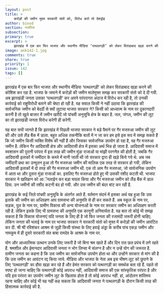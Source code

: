```yaml
---
layout: post
title: >
    करोड़ों की जमीन मुफ्त सरकारी संतों को, विरोध करो तो देशद्रोह
author: binod
section: नजरिया
subsection:
primary: true
excerpt: >
    झारखंड में एक बार फिर भाजपा और स्थानीय मीडिया ‘पत्थलगड़ी’ को लेकर वितंडाबाद खड़ा करने की कोशिश कर रहा है. भाजपा के जमाने में करोड़ों की जमीन मालेमुफ्त समझ कर सरकारी संतो को दे दी गयी.
image: ank142-1.jpg
comments: true
share: true
priority: 1
issue: 142
tags: []
---
```


झारखंड में एक बार फिर भाजपा और स्थानीय मीडिया ‘पत्थलगड़ी’ को लेकर वितंडाबाद खड़ा करने की कोशिश कर रहा है. भाजपा के जमाने में करोड़ों की जमीन मालेमुफ्त समझ कर सरकारी संतो को दे दी गयी. अब झारखंडी जनता उसका ‘पत्थलगड़ी’ कर अपने परंपरागत अंदाज में विरोध कर रही है, तो उनकी कार्रवाई को राष्ट्रविरोधी बताने की चेष्टा हो रही है. यह सवाल किसी ने नहीं उठाया कि झारखंड की सार्वजनिक जमीन को बेदर्दी से क्यों लुटाया भाजपा सरकार ने? किसी को आध्यात्म के नाम पर दुकानदारी करनी है तो खुले बाजार में जमीन खरीदें जो पांचवी अनुसूचि क्षेत्र के बाहर है. जल, जंगल, जमीन की लूट का तो झारखंडी जनता विरोध करेगी ही करेगी.

यह बात सभी जानते हैं कि झारखंड में पिछली भाजपा सरकार ने बड़े पैमाने पर गैर मजरुआ जमीन की लूट की और उसे लैंड बैंक में डाला. बहुत अधिक तकनीकि बातों में न जा कर हम इसे इस रूप में समझ सकते हैं कि जो जमीन किसी व्यक्ति विशेष की नहीं हैं और जिसका सार्वजनिक उपयोग हो रहा है, वह गैर मजरुआ जमीन है. लेकिन गैर आदिवासी क्षेत्र और आदिवासी क्षेत्र में इसका अर्थ भिन्न हो जाता है. आदिवासी समाज में स्वशासन की पुरानी परंपरा में इस तरह की जमीन मुंडा राजाओं या मांझी परगनैत की होती है, जबकि गैर आदिवासी इलाकों में जमींदार के कब्जे में मानी जाती थी जो सरकार द्वारा ही खड़े किये गये थे. अब जब जमींदारी प्रथा का उन्मूलन हुआ तो गैर मजरुआ जमीन की मालिक एक तरह से सरकार हो गयी, लेकिन आदिवासी इलाकों में दो तरह की गैर मजरुआ जमीन थी. एक तो आम गैर मजरुआ, जो सार्वजनिक उपयोग में आता था और दूसरा मुंडा राजाओं का. इसलिए गैर मजरुआ होते हुए भी उसकी रशीद कटती थी. भाजपा सरकार ने खतिहान को आॅनलाईन कर बड़ा घपला किया और गैर मजरुआ जमीन को लैंड बैंक में डाल दिया. उन जमीनों की रशीद कटनी बंद हो गयी. और उस जमीन की बंदर बांट कर रही है.  

झारखंड के कई जिले पांचवी अनुसूचि के अंतर्गत आते हैं. वर्तमान संदर्भ में इसका अर्थ यह हुआ कि उस इलाके की जमीन का अधिग्रहण आप ग्रामसभा की अनुमति से ही कर सकते हैं. अब स्कूल के नाम पर, सड़क, पुल के नाम पर, ग्रामीण विकास की अन्य योजनाओं के नाम पर सरकार जमीन का अधिग्रहण करती रही है. लेकिन इसके लिए भी ग्रामसभा की अनुमति एक कानूनी अनिवार्यता है. यह बात तो कोई भी समझ सकता है कि विकास योजनाएं यदि जनता के लिए ही है जो फिर जनता की रजामंदी जरूरी होनी चाहिए. लेकिन जनता की भलाई के नाम पर भाजपा सरकार ने सरकारी संतो को मुफ्त में करोड़ों की जमीन आवंटित कर दी. श्री श्री रविशंकर आश्रम से जुड़ी किसी संस्था के लिए हवाई अंड्डा के करीब पांच एकड़ जमीन और नामकुम में ही दूसरे सरकारी संत बाबा रामदेव के आश्रम के नाम पर.

योग और आध्यात्मिक उत्थान उनके लिए जरूरी है जो बिना श्रम खाते हैं और दिन रात छल प्रपंच में लगे रहते हैं. श्रमशील और ईमानदार आदिवासी जनता न भोग लिप्सा में संलग्न है और न उन्हें योग की जरूरत है. ग्रामीण जनता का कहना है कि उस जमीन का सार्वजनिक उपयोग होता था और उन्होंने सरकार से मांग की है कि उस जमीन का आवंटन रद्द किया जाये. मीडिया और भाजपा के नेता अब इस भीषण लूट को छुपाने के लिए ‘पत्थलगड़ी’ का हौवा खड़ा कर रहे हैं और हेमंत सरकार को पत्थरगड़ी का समर्थक बता रहे हैं. पहले तो स्पष्ट हो जाना चाहिए कि पत्थरगड़ी कोई अपराध नहीं, आदिवासी समाज की एक सांस्कृतिक परंपरा है और यदि इस परंपरा का उपयोग जमीन लूट के खिलाफ होता है तो कोई अपराध नहीं. हां, आंदोलन शांतिमय रहना चाहिए और कोई भी यह नहीं कह सकता कि आदिवासी जनता ने पत्थलगड़ी के दौरान किसी तरह की हिंसात्मक कार्रवाई की है.    